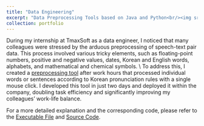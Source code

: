 ```yaml
---
title: "Data Engineering"
excerpt: "Data Preprocessing Tools based on Java and Python<br/><img src='https://user-images.githubusercontent.com/46860669/102718631-7bd34f00-432c-11eb-9bab-1d16e82577a7.png'>"
collection: portfolio
---
```


During my internship at TmaxSoft as a data engineer, I noticed that many colleagues were stressed by the arduous preprocessing of speech-text pair data. This process involved various tricky elements, such as floating-point numbers, positive and negative values, dates, Korean and English words, alphabets, and mathematical and chemical symbols. \\
To address this, I created a [preprocessing tool](https://github.com/jyshin0926/TxtTransTool/blob/master/TxtTransTool.exe) after work hours that processed individual words or sentences according to Korean pronunciation rules with a single mouse click. I developed this tool in just two days and deployed it within the company, doubling task efficiency and significantly improving my colleagues’ work-life balance.

For a more detailed explanation and the corresponding code, please refer to the [Executable File](https://github.com/jyshin0926/TxtTransTool/blob/master/README_eng.md) and [Source Code](https://github.com/jyshin0926/TxtTransTool_code/blob/master/README_eng.md).

